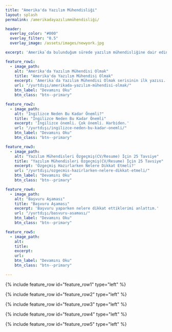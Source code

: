 ```yaml
---
title: "Amerika'da Yazılım Mühendisliği"
layout: splash
permalink: /amerikadayazılımmühendisliği/

header:
  overlay_color: "#000"
  overlay_filter: "0.5"
  overlay_image: /assets/images/newyork.jpg

excerpt: 'Amerika`da bulunduğum sürede yazılım mühendisliğine dair edindiğim tecrübelerimi paylaştığım yazı serisi.'

feature_row1:
  - image_path:
    alt: "Amerika'da Yazılım Mühendisi Olmak"
    title: "Amerika'da Yazılım Mühendisi Olmak"
    excerpt: 'Amerika`da Yazılım Mühendisi Olmak serisinin ilk yazısı.'
    url: "/yurtdışı/amerikada-yazılım-mühendisi-olmak/"
    btn_label: "Devamını Oku"
    btn_class: "btn--primary"

feature_row2:
  - image_path:
    alt: "İngilizce Neden Bu Kadar Önemli?"
    title: "İngilizce Neden Bu Kadar Önemli"
    excerpt: 'İngilizce önemli. Çok önemli. Harbiden.'
    url: "/yurtdışı/ingilizce-neden-bu-kadar-onemli/"
    btn_label: "Devamını Oku"
    btn_class: "btn--primary"

feature_row3:
  - image_path:
    alt: "Yazılım Mühendisleri Özgeçmiş(CV/Resume) İçin 25 Tavsiye"
    title: "Yazılım Mühendisleri Özgeçmiş(CV/Resume) İçin 25 Tavsiye"
    excerpt: 'Özgeçmiş Hazırlarken Nelere Dikkat Etmeli?'
    url: "/yurtdışı/ozgecmis-hazirlarken-nelere-dikkat-etmeli/"
    btn_label: "Devamını Oku"
    btn_class: "btn--primary"

feature_row4:
  - image_path:
    alt: "Başvuru Aşaması"
    title: "Başvuru Aşaması"
    excerpt: 'Başvuru yaparken nelere dikkat ettiklerimi anlattım.'
    url: "/yurtdışı/basvuru-asaması/"
    btn_label: "Devamını Oku"
    btn_class: "btn--primary"

feature_row5:
  - image_path:
    alt:
    title:
    excerpt:
    url:
    btn_label: "Devamını Oku"
    btn_class: "btn--primary"

---
```


{% include feature_row id="feature_row1" type="left" %}

{% include feature_row id="feature_row2" type="left" %}

{% include feature_row id="feature_row3" type="left" %}

{% include feature_row id="feature_row4" type="left" %}

{% include feature_row id="feature_row5" type="left" %}
